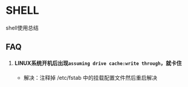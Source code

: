 # SHELL
shell使用总结

## FAQ
1. #### LINUX系统开机后出现`assuming drive cache:write through`，就卡住  
	- 解决：注释掉 /etc/fstab 中的挂载配置文件然后重启解决